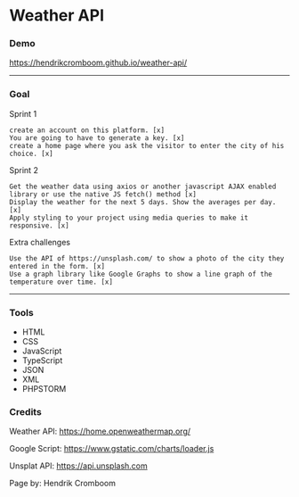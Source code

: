 # Weather API

### Demo

https://hendrikcromboom.github.io/weather-api/

---

### Goal

Sprint 1

    create an account on this platform. [x]
    You are going to have to generate a key. [x]
    create a home page where you ask the visitor to enter the city of his choice. [x]

Sprint 2

    Get the weather data using axios or another javascript AJAX enabled library or use the native JS fetch() method [x]
    Display the weather for the next 5 days. Show the averages per day. [x]
    Apply styling to your project using media queries to make it responsive. [x]

Extra challenges

    Use the API of https://unsplash.com/ to show a photo of the city they entered in the form. [x]
    Use a graph library like Google Graphs to show a line graph of the temperature over time. [x]

---

### Tools

* HTML
* CSS
* JavaScript
* TypeScript
* JSON
* XML
* PHPSTORM

### Credits

Weather API: https://home.openweathermap.org/

Google Script: https://www.gstatic.com/charts/loader.js

Unsplat API: https://api.unsplash.com

Page by: Hendrik Cromboom